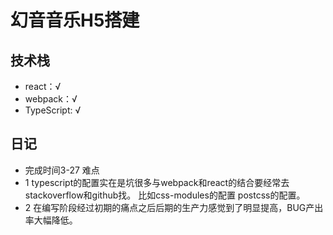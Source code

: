 # 幻音音乐H5搭建

## 技术栈
* react：√
* webpack：√
* TypeScript: √

## 日记
* 完成时间3-27 难点
* 1 typescript的配置实在是坑很多与webpack和react的结合要经常去stackoverflow和github找。
比如css-modules的配置 postcss的配置。
* 2 在编写阶段经过初期的痛点之后后期的生产力感觉到了明显提高，BUG产出率大幅降低。